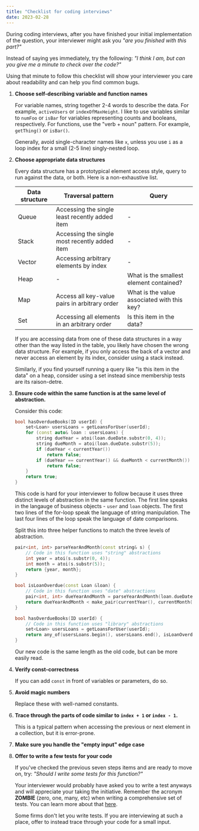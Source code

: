 ```yaml
---
title: "Checklist for coding interviews"
date: 2023-02-28
---
```

During coding interviews, after you have finished your initial implementation of the question, your interviewer might ask you _"are you finished with this part?"_

Instead of saying yes immediately, try the following:
_"I think I am, but can you give me a minute to check over the code?"_

Using that minute to follow this checklist will show your interviewer you care about readability and can help you find common bugs.

1. **Choose self-describing variable and function names**

    For variable names, string together 2-4 words to describe the data. For example, `activeUsers` or `indexOfMaxHeight`. I like to use variables similar to `numFoo` or `isBar` for variables representing counts and booleans, respectively. For functions, use the "verb + noun" pattern. For example, `getThing()` or `isBar()`.

    Generally, avoid single-character names like `x`, unless you use `i` as a loop index for a small (2-5 line) singly-nested loop.

2. **Choose appropriate data structures**

    Every data structure has a prototypical element access style, query to run against the data, or both. Here is a non-exhaustive list.

    | Data structure | Traversal pattern                              | Query                                       |
    | -------------- | ---------------------------------------------- | ------------------------------------------- |
    | Queue          | Accessing the single least recently added item | -                                           |
    | Stack          | Accessing the single most recently added item  | -                                           |
    | Vector         | Accessing arbitrary elements by index          | -                                           |
    | Heap           | -                                              | What is the smallest element contained?     |
    | Map            | Access all key-value pairs in arbitrary order  | What is the value associated with this key? |
    | Set            | Accessing all elements in an arbitrary order   | Is this item in the data?                   |

    If you are accessing data from one of these data structures in a way other than the way listed in the table, you likely have chosen the wrong data structure. For example, if you only access the back of a vector and never access an element by its index, consider using a stack instead.

    Similarly, if you find yourself running a query like "is this item in the data" on a heap, consider using a set instead since membership tests are its raison-detre.

3. **Ensure code within the same function is at the same level of abstraction.**

    Consider this code:

    ```c++
    bool hasOverdueBooks(ID userId) {
        set<Loan> usersLoans = getLoansForUser(userId);
        for (const auto& loan : usersLoans) {
            string dueYear = atoi(loan.dueDate.substr(0, 4));
            string dueMonth = atoi(loan.dueDate.substr(5));
            if (dueYear < currentYear())
                return false;
            if (dueYear == currentYear() && dueMonth < currentMonth())
                return false;
        }
        return true;
    }
    ```

    This code is hard for your interviewer to follow because it uses three distinct levels of abstraction in the same function. The first line speaks in the langauge of business objects - `user` and `loan` objects. The first two lines of the for-loop speak the language of string manipulation. The last four lines of the loop speak the language of date comparisons.

    Split this into three helper functions to match the three levels of abstraction.

    ```c++
    pair<int, int> parseYearAndMonth(const string& s) {
        // Code in this function uses "string" abstractions
        int year = atoi(s.substr(0, 4));
        int month = atoi(s.substr(5));
        return {year, month};
    }

    bool isLoanOverdue(const Loan &loan) {
        // Code in this function uses "date" abstractions
        pair<int, int> dueYearAndMonth = parseYearAndMonth(loan.dueDate);
        return dueYearAndMonth < make_pair(currentYear(), currentMonth());
    }

    bool hasOverdueBooks(ID userId) {
        // Code in this function uses "library" abstractions
        set<Loan> usersLoans = getLoansForUser(userId);
        return any_of(usersLoans.begin(), usersLoans.end(), isLoanOverdue);
    }
    ```

    Our new code is the same length as the old code, but can be more easily read.

4. **Verify const-correctness**

    If you can add `const` in front of variables or parameters, do so.

5. **Avoid magic numbers**

    Replace these with well-named constants.

6. **Trace through the parts of code similar to `index + 1` or `index - 1`.**

    This is a typical pattern when accessing the previous or next element in a collection, but it is error-prone.

7. **Make sure you handle the "empty input" edge case**

8. **Offer to write a few tests for your code**

    If you've checked the previous seven steps items and are ready to move on, try:
    _"Should I write some tests for this function?"_

    Your interviewer would probably have asked you to write a test anyways and will appreciate your taking the initiative. Remember the acronym __ZOMBIE__ (zero, one, many, etc) when writing a comprehensive set of tests. You can learn more about that [here](https://hackernoon.com/zombie-testing-one-behavior-at-a-time-9s2m3zjo#:~:text=Pick%20Zombie%20representant,Scenarios%2C%20Simple%20Solutions).

    Some firms don't let you write tests. If you are interviewing at such a place, offer to instead trace through your code for a small input.
